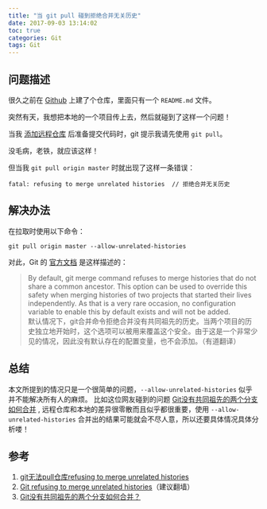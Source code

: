 ```yaml
---
title: "当 git pull 碰到拒绝合并无关历史"
date: 2017-09-03 13:14:02
toc: true
categories: Git
tags: Git
---
```


## 问题描述

很久之前在 [Github](https://github.com/lddtime) 上建了个仓库，里面只有一个 `README.md` 文件。

突然有天，我想把本地的一个项目传上去，然后就碰到了这样一个问题！

当我 [添加远程仓库](https://git-scm.com/docs/git-remote) 后准备提交代码时，git 提示我请先使用 `git pull`。

没毛病，老铁，就应该这样！

但当我 `git pull origin master` 时就出现了这样一条错误：

```
fatal: refusing to merge unrelated histories  // 拒绝合并无关历史
```

<!-- more -->

## 解决办法

在拉取时使用以下命令：

```
git pull origin master --allow-unrelated-histories 
```

对此，Git 的 [官方文档](https://git-scm.com/docs) 是这样描述的：

>By default, git merge command refuses to merge histories that do not share a common ancestor. This option can be used to override this safety when merging histories of two projects that started their lives independently. As that is a very rare occasion, no configuration variable to enable this by default exists and will not be added.  
默认情况下，git合并命令拒绝合并没有共同祖先的历史。当两个项目的历史独立地开始时，这个选项可以被用来覆盖这个安全。由于这是一个非常少见的情况，因此没有默认存在的配置变量，也不会添加。（有道翻译）

## 总结

本文所提到的情况只是一个很简单的问题，`--allow-unrelated-histories` 似乎并不能解决所有人的麻烦。
比如这位网友碰到的问题  [Git没有共同祖先的两个分支如何合并](https://www.oschina.net/question/2771965_2191842) , 
远程仓库和本地的差异很零散而且似乎都很重要，使用 `--allow-unrelated-histories` 合并出的结果可能就会不尽人意，所以还要具体情况具体分析喽！

## 参考

1. [git无法pull仓库refusing to merge unrelated histories](http://blog.csdn.net/lindexi_gd/article/details/52554159)
2. [Git refusing to merge unrelated histories](https://stackoverflow.com/questions/37937984/git-refusing-to-merge-unrelated-histories)（建议翻墙）
3. [Git没有共同祖先的两个分支如何合并？](https://www.oschina.net/question/2771965_2191842)
